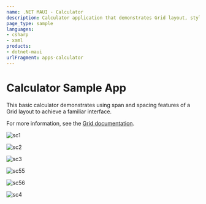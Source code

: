 ```yaml
---
name: .NET MAUI - Calculator
description: Calculator application that demonstrates Grid layout, styling, and event handling.
page_type: sample
languages:
- csharp
- xaml
products:
- dotnet-maui
urlFragment: apps-calculator
---
```


# Calculator Sample App

This basic calculator demonstrates using span and spacing features of a Grid layout to achieve a familiar interface.

For more information, see the [Grid documentation](https://docs.microsoft.com/dotnet/maui/user-interface/layouts/grid).

![sc1](https://user-images.githubusercontent.com/115049613/200741023-711278e8-f4fa-4595-941c-36a7bd0465b6.jpeg)


![sc2](https://user-images.githubusercontent.com/115049613/200741218-43d23eb7-d343-4f63-9432-dede31b4d7db.jpeg)


![sc3](https://user-images.githubusercontent.com/115049613/200741302-2f08c87a-3232-4ee6-8eb0-9c9592c5994e.jpeg)

![sc55](https://user-images.githubusercontent.com/115049613/200741615-f126d142-182c-4a52-9459-a80b7122ef87.jpeg)

![sc56](https://user-images.githubusercontent.com/115049613/200741783-8254e06a-3944-47a5-bf78-d9664e9ed0c3.jpeg)

![sc4](https://user-images.githubusercontent.com/115049613/200741493-126be98f-13a9-4316-9003-af5f1536276f.jpeg)
